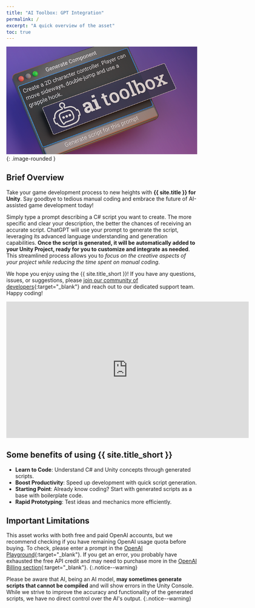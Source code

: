 ```yaml
---
title: "AI Toolbox: GPT Integration"
permalink: /
excerpt: "A quick overview of the asset"
toc: true
---
```


![](../assets/images/banners/sg-banner-1.png){: .image-rounded }

## Brief Overview
Take your game development process to new heights with **{{ site.title }} for Unity**. Say goodbye to tedious manual coding and embrace the future of AI-assisted game development today!

Simply type a prompt describing a C# script you want to create. The more specific and clear your description, the better the chances of receiving an accurate script. ChatGPT will use your prompt to generate the script, leveraging its advanced language understanding and generation capabilities. **Once the script is generated, it will be automatically added to your Unity Project, ready for you to customize and integrate as needed**. This streamlined process allows you to _focus on the creative aspects of your project while reducing the time spent on manual coding_.

We hope you enjoy using the {{ site.title_short }}! If you have any questions, issues, or suggestions, please [join our community of developers](https://discord.gg/xqfh46kKfw){:target="_blank"} and reach out to our dedicated support team. Happy coding!

<iframe width="640" height="360" src="https://www.youtube.com/embed/cNq-uCBq5yU" title="YouTube video player" frameborder="0" allow="accelerometer; autoplay; clipboard-write; encrypted-media; gyroscope; picture-in-picture" allowfullscreen></iframe>

## Some benefits of using {{ site.title_short }}

- **Learn to Code**: Understand C# and Unity concepts through generated scripts.
- **Boost Productivity**: Speed up development with quick script generation.
- **Starting Point**: Already know coding? Start with generated scripts as a base with boilerplate code.
- **Rapid Prototyping**: Test ideas and mechanics more efficiently.
<!-- - **Enhance Creativity**: Explore new approaches with AI suggestions. -->

## Important Limitations

This asset works with both free and paid OpenAI accounts, but we recommend checking if you have remaining OpenAI usage quota before buying. To check, please enter a prompt in the [OpenAI Playground](https://platform.openai.com/playground){:target="_blank"}. If you get an error, you probably have exhausted the free API credit and may need to purchase more in the [OpenAI Billing section](https://platform.openai.com/account/billing/overview){:target="_blank"}.
{:.notice--warning}

Please be aware that AI, being an AI model, **may sometimes generate scripts that cannot be compiled** and will show errors in the Unity Console. While we strive to improve the accuracy and functionality of the generated scripts, we have no direct control over the AI's output.
{:.notice--warning}
